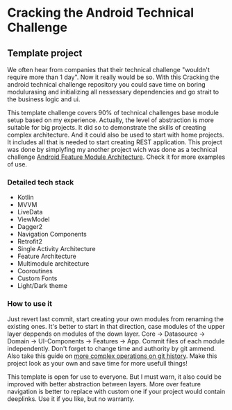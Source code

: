 # Cracking the Android Technical Challenge
## Template project
We often hear from companies that their technical challenge "wouldn't require more than 1 day". Now it really would be so. With this Cracking the android technical challenge repository you could save time on boring modulurasing and initializing all nessessary dependencies and go strait to the business logic and ui.

This template challenge covers 90% of technical challenges base module setup based on my experience. Actually, the level of abstraction is more suitable for big projects. It did so to demonstrate the skills of creating complex architecture. And it could also be used to start with home projects. It includes all that is needed to start creating REST application. 
This project was done by simplyfing my another project wich was done as a technical challenge [Android Feature Module Architecture](https://github.com/IstrajI/android-feature-module-architecture). Check it for more examples of use.

### Detailed tech stack
* Kotlin
* MVVM
* LiveData
* ViewModel
* Dagger2
* Navigation Components
* Retrofit2
* Single Activity Architecture
* Feature Architecture
* Multimodule architecture
* Cooroutines
* Custom Fonts
* Light/Dark theme

### How to use it
Just revert last commit, start creating your own modules from renaming the existing ones. It's better to start in that direction, case modules of the upper layer deppends on modules of the down layer. Core -> Datasource -> Domain -> UI-Components -> Features -> App.
Commit files of each module independently. Don't forget to change time and authority by git ammend. Also take this guide on [more complex operations on git history](http://git-scm.com/book/en/v2/Git-Tools-Rewriting-History). Make this project look as your own and save time for more usefull things!

This template is open for use to everyone. But I must warn, it also could be improved with better abstraction between layers. More over feature navigation is better to replace with custom one if your project would contain deeplinks. Use it if you like, but no warranty. 
